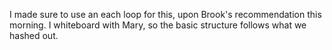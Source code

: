 I made sure to use an each loop for this, upon Brook's recommendation this morning. I whiteboard with Mary, so the basic structure follows what we hashed out.